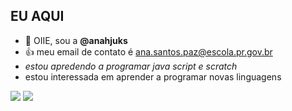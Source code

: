 ## EU AQUI
- 👋 OIIE, sou a **@anahjuks**
- 👍 meu email de contato é ana.santos.paz@escola.pr.gov.br
- _estou apredendo a programar java script e scratch_
- estou interessada em aprender a programar novas linguagens

![](https://img.shields.io/badge/JavaScript-323330?style=for-the-badge&logo=javascript&logoColor=F7DF1E)
![](https://img.shields.io/badge/Scratch-4D97FF?style=for-the-badge&logo=Scratch&logoColor=white)

